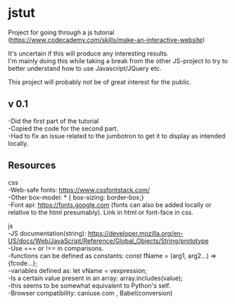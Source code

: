 # jstut
Project for going through a js tutorial (https://www.codecademy.com/skills/make-an-interactive-website)  

It's uncertain if this will produce any interesting results.  
I'm mainly doing this while taking a break from the other JS-project to try to better understand how to use Javascript/JQuery etc.  

This project will probably not be of great interest for the public.  

v 0.1
-----

-Did the first part of the tutorial  
-Copied the code for the second part.  
-Had to fix an issue related to the jumbotron to get it to display as intended locally.  

Resources
---------

css  
-Web-safe fonts: https://www.cssfontstack.com/  
-Other box-model: * { box-sizing: border-box;}  
-Font api: https://fonts.google.com (fonts can also be added locally or relative to the html presumably). Link in html or font-face in css.  

js  
-JS documentation(string): https://developer.mozilla.org/en-US/docs/Web/JavaScript/Reference/Global_Objects/String/prototype  
-Use === or !== in comparisons.  
-functions can be defined as constants: const fName = (arg1, arg2...) => {fcode...};  
-variables defined as: let vName = vexpression;  
-Is a certain value present in an array: array.includes(value);  
-this seems to be somewhat equivalent to Python's self.  
-Browser compatibility: caniuse.com , Babel(conversion)  
